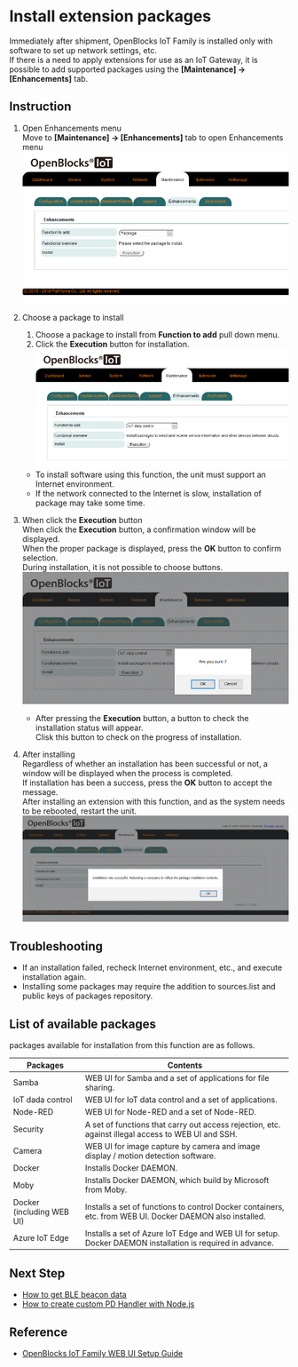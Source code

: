 # Install extension packages
Immediately after shipment,  OpenBlocks IoT Family is installed only with software to set up network settings, etc.  
If there is a need to apply extensions for use as an IoT Gateway, it is possible to add supported packages using the **[Maintenance] -> [Enhancements]** tab.

## Instruction

1. Open Enhancements menu  
Move to **[Maintenance] -> [Enhancements]** tab to open Enhancements menu
![Extensions1](/image/webui/extensions1.png)

1. Choose a package to install  
    1. Choose a package to install from **Function to add** pull down menu.
    1. Click the **Execution** button for installation.
![Extensions2](/image/webui/extensions2.png)
    * To install software using this function, the unit must support an Internet environment.
    * If the network connected to the Internet is slow, installation of package may take some time.

1. When click the **Execution** button  
When click the **Execution** button, a confirmation window will be displayed.  
When the proper package is displayed, press the **OK** button to confirm selection.   
During installation, it is not possible to choose buttons.
![Extensions3](/image/webui/extensions3.png)
    * After pressing the **Execution** button, a button to check the installation status will appear.  
      Clisk this button to check on the progress of installation.

1. After installing  
Regardless of whether an installation has been successful or not, a window will be displayed when the process is completed.  
If installation has been a success, press the **OK** button to accept the message.  
After installing an extension with this function, and as the system needs to be rebooted, restart the unit.
![Extensions3](/image/webui/extensions4.png)

## Troubleshooting
* If an installation failed, recheck Internet environment, etc., and execute installation again.
* Installing some packages may require the addition to sources.list and public keys of packages repository.

## List of available packages
packages available for installation from this function are as follows.

| Packages | Contents |
  ---------|---------
| Samba | WEB UI for Samba and a set of applications for file sharing. |
| IoT dada control | WEB UI for IoT data control and a set of applications. |
| Node-RED | WEB UI for Node-RED and a set of Node-RED. |
| Security | A set of functions that carry out access rejection, etc. against illegal access to WEB UI and SSH. |
| Camera | WEB UI for image capture by camera and image display / motion detection software. |
| Docker | Installs Docker DAEMON. |
| Moby | Installs Docker DAEMON, which build by Microsoft from Moby. |
| Docker (including WEB UI) | Installs a set of functions to control Docker containers, etc. from WEB UI. Docker DAEMON also installed. |
| Azure IoT Edge | Installs a set of Azure IoT Edge and WEB UI for setup. Docker DAEMON installation is required in advance. |

## Next Step

* [How to get BLE beacon data](/doc_source/vx2/HowToGetBLEBeaconData.md)
* [How to create custom PD Handler with Node.js](/doc_source/vx2/HowToCreateCustomPdHandlerWithNodejs.md)

## Reference
* [OpenBlocks IoT Family WEB UI Setup Guide](/docs/3.3/OpenBlocks_WEBUI_Guide_v3.3.0_Eng_20181206.pdf)
